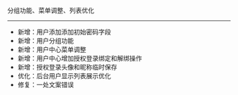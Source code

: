 分组功能、菜单调整、列表优化

---

- 新增：用户添加添加初始密码字段
- 新增：用户分组功能
- 新增：用户中心菜单调整
- 新增：用户中心增加授权登录绑定和解绑操作
- 新增：授权登录头像和昵称临时保存
- 优化：后台用户显示列表展示优化
- 修复：一处文案错误
